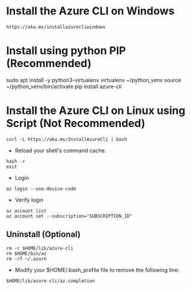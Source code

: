 # Install the Azure CLI on Windows
```
https://aka.ms/installazurecliwindows
```

# Install using python PIP (Recommended)
sudo apt install -y python3-virtualenv
virtualenv ~/python_venv
source ~/python_venv/bin/activate
pip install azure-cli


# Install the Azure CLI on Linux using Script (Not Recommended)
```
curl -L https://aka.ms/InstallAzureCli | bash
```

- Reload your shell's command cache.
```
hash -r
exit
```

- Login
```
az login --use-device-code
```

- Verify login
```
az account list
az account set --subscription="SUBSCRIPTION_ID"
```


## Uninstall (Optional)
```
rm -r $HOME/lib/azure-cli
rm $HOME/bin/az
rm -rf ~/.azure
```
- Modify your $HOME/.bash_profile file to remove the following line:
```
$HOME/lib/azure-cli/az.completion
```

